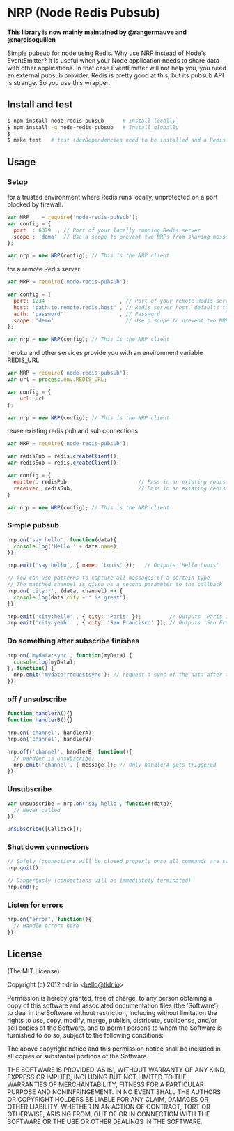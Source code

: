 NRP (Node Redis Pubsub)
=================

**This library is now mainly maintained by @rangermauve and @narcisoguillen**

Simple pubsub for node using Redis. Why use NRP instead of Node's EventEmitter? It is useful when
your Node application needs to share data with other applications. In that case EventEmitter will not
help you, you need an external pubsub provider. Redis is pretty good at this, but its pubsub API
is strange. So you use this wrapper.

## Install and test
```bash
$ npm install node-redis-pubsub      # Install locally
$ npm install -g node-redis-pubsub   # Install globally
$
$ make test   # test (devDependencies need to be installed and a Redis server up)
```

## Usage
### Setup
for a trusted environment where Redis runs locally, unprotected on a port blocked by firewall.

```javascript
var NRP    = require('node-redis-pubsub');
var config = {
  port  : 6379  , // Port of your locally running Redis server
  scope : 'demo'  // Use a scope to prevent two NRPs from sharing messages
};

var nrp = new NRP(config); // This is the NRP client
```

for a remote Redis server

```javascript
var NRP = require('node-redis-pubsub');

var config = {
  port: 1234                        , // Port of your remote Redis server
  host: 'path.to.remote.redis.host' , // Redis server host, defaults to 127.0.0.1
  auth: 'password'                  , // Password
  scope: 'demo'                       // Use a scope to prevent two NRPs from sharing messages
};

var nrp = new NRP(config); // This is the NRP client
```

heroku and other services provide you with an environment variable REDIS_URL

```javascript
var NRP = require('node-redis-pubsub');
var url = process.env.REDIS_URL;

var config = {
    url: url
};

var nrp = new NRP(config); // This is the NRP client
```

reuse existing redis pub and sub connections

```javascript
var NRP = require('node-redis-pubsub');

var redisPub = redis.createClient();
var redisSub = redis.createClient();

var config = {
  emitter: redisPub,                      // Pass in an existing redis connection that should be used for pub
  receiver: redisSub,                     // Pass in an existing redis connection that should be used for sub
}

var nrp = new NRP(config); // This is the NRP client
```

### Simple pubsub

```javascript
nrp.on('say hello', function(data){
  console.log('Hello ' + data.name);
});

nrp.emit('say hello', { name: 'Louis' });   // Outputs 'Hello Louis'

// You can use patterns to capture all messages of a certain type
// The matched channel is given as a second parameter to the callback
nrp.on('city:*', (data, channel) => {
  console.log(data.city + ' is great');
});

nrp.emit('city:hello' , { city: 'Paris' });         // Outputs 'Paris is great'
nrp.emit('city:yeah'  , { city: 'San Francisco' }); // Outputs 'San Francisco is great'
```

### Do something after subscribe finishes

```javascript
nrp.on('mydata:sync', function(myData) {
  console.log(myData);
}, function() {
  nrp.emit('mydata:requestsync'); // request a sync of the data after the handler is registered, so there are no race conditions
});
```

### off /  unsubscribe

```javascript
function handlerA(){}
function handlerB(){}

nrp.on('channel', handlerA);
nrp.on('channel', handlerB);

nrp.off('channel', handlerB, function(){
  // handler is unsubscribe;
  nrp.emit('channel', { message }); // Only handlerA gets triggered
});
```

### Unsubscribe

```javascript
var unsubscribe = nrp.on('say hello', function(data){
  // Never called
});

unsubscribe([Callback]);
```

### Shut down connections

```javascript
// Safely (connections will be closed properly once all commands are sent)
nrp.quit();

// Dangerously (connections will be immediately terminated)
nrp.end();
```

### Listen for errors

```javascript
nrp.on("error", function(){
  // Handle errors here
});
```

## License

(The MIT License)

Copyright (c) 2012 tldr.io &lt;hello@tldr.io&gt;

Permission is hereby granted, free of charge, to any person obtaining
a copy of this software and associated documentation files (the
'Software'), to deal in the Software without restriction, including
without limitation the rights to use, copy, modify, merge, publish,
distribute, sublicense, and/or sell copies of the Software, and to
permit persons to whom the Software is furnished to do so, subject to
the following conditions:

The above copyright notice and this permission notice shall be
included in all copies or substantial portions of the Software.

THE SOFTWARE IS PROVIDED 'AS IS', WITHOUT WARRANTY OF ANY KIND,
EXPRESS OR IMPLIED, INCLUDING BUT NOT LIMITED TO THE WARRANTIES OF
MERCHANTABILITY, FITNESS FOR A PARTICULAR PURPOSE AND NONINFRINGEMENT.
IN NO EVENT SHALL THE AUTHORS OR COPYRIGHT HOLDERS BE LIABLE FOR ANY
CLAIM, DAMAGES OR OTHER LIABILITY, WHETHER IN AN ACTION OF CONTRACT,
TORT OR OTHERWISE, ARISING FROM, OUT OF OR IN CONNECTION WITH THE
SOFTWARE OR THE USE OR OTHER DEALINGS IN THE SOFTWARE.
